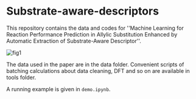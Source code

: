# Substrate-aware-descriptors

This repository contains the data and codes for ''Machine Learning for Reaction Performance Prediction in Allylic Substitution Enhanced by Automatic Extraction of Substrate-Aware Descriptor''.

![fig1](D:\手性催化项目\Angew2022论文\NC\figs\fig1.png)

The data used in the paper are in the data folder. Convenient scripts of batching calculations about data cleaning, DFT and so on are available in tools folder.

A running example is given in `demo.ipynb`.